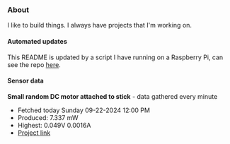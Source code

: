 ### About
I like to build things. I always have projects that I'm working on.

#### Automated updates
This README is updated by a script I have running on a Raspberry Pi, can see the repo [here](https://github.com/jdc-cunningham/raspi-git-repo-updater).

#### Sensor data


**Small random DC motor attached to stick** - data gathered every minute
- Fetched today Sunday 09-22-2024 12:00 PM
- Produced: 7.337 mW
- Highest: 0.049V 0.0016A
- [Project link](https://github.com/jdc-cunningham/turbine-raspi)